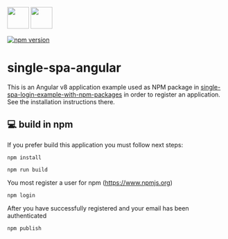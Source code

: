 <p float="left">
  <img src="https://single-spa.js.org/img/logo-white-bgblue.svg" width="50" height="50">
  <img src="https://angular.io/assets/images/logos/angular/angular.png" width="50" height="50">
</p>

[![npm version](https://img.shields.io/npm/v/single-spa-angular.svg?style=flat-square)](https://www.npmjs.org/package/single-spa-angular)

# single-spa-angular

This is an Angular v8 application example used as NPM package in [single-spa-login-example-with-npm-packages](https://github.com/jualoppaz/single-spa-login-example-with-npm-packages) in order to register an application. See the installation instructions there.

## 💻 build in npm

If you prefer build this application you must follow next steps:

```
npm install
```

```
npm run build
```

You most register a user for npm (https://www.npmjs.org)
```
npm login
```

After you have successfully registered and your email has been authenticated
```
npm publish
```

